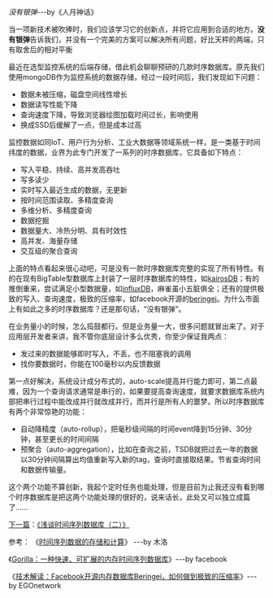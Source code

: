 *没有银弹*---by《人月神话》

当一项新技术被吹捧时，我们应该学习它的创新点，并将它应用到合适的地方。**没有银弹**告诉我们，并没有一个完美的方案可以解决所有问题，好比天枰的两端，只有取舍后的相对平衡

最近在选型监控系统的后端存储，借此机会聊聊预研的几款时序数据库。原先我们使用mongoDB作为监控系统的数据存储，经过一段时间后，我们发现如下问题：
* 数据未被压缩，磁盘空间线性增长
* 数据读写性能下降
* 查询速度下降，导致浏览器绘图加载时间过长，影响使用
* 换成SSD后缓解了一点，但是成本过高

监控数据如同IoT、用户行为分析、工业大数据等领域系统一样，是一类基于时间纬度的数据，业界为此专门开发了一系列的时序数据库，它具备如下特点：
* 写入平稳、持续、高并发高吞吐
* 写多读少
* 实时写入最近生成的数据，无更新
* 按时间范围读取、多精度查询
* 多维分析、多精度查询
* 数据挖掘
* 数据量大、冷热分明、具有时效性
* 高并发、海量存储
* 交互级的聚合查询

上面的特点看起来很心动吧，可是没有一款时序数据库完整的实现了所有特性。有的在现有BigTable型数据库上封装了一层时序数据库的特性，如[kairosDB](http://kairosdb.github.io/)；有的推倒重来，尝试满足小型数据量，如[influxDB](https://docs.influxdata.com/)，麻雀虽小五脏俱全；还有的提供极致的写入、查询速度，极致的压缩率，如facebook开源的[beringei](https://yq.aliyun.com/articles/72871)。为什么市面上有如此之多的时序数据库？还是那句话，“没有银弹”。

在业务量小的时候，怎么捣鼓都行。但是业务量一大，很多问题就冒出来了。对于应用层开发者来讲，我不管你底层设计多么优秀，你至少保证我两点：
* 发过来的数据能够即时写入，不丢，也不阻塞我的调用
* 找你要数据时，你能在100毫秒以内反馈数据

第一点好解决，系统设计成分布式的，auto-scale提高并行能力即可，第二点最难，因为一个查询请求通常是串行的，如果要提高查询速度，就要求数据库系统内部把串行过程中能改成并行就改成并行，而并行是所有人的噩梦。所以时序数据库有两个非常惊艳的功能：
* 自动降精度（auto-rollup），把毫秒级间隔的时间event降到15分钟、30分钟，甚至更长的时间间隔
* 预聚合（auto-aggregation），比如在查询之前，TSDB就把过去一年的数据以30分钟间隔算出均值重新写入新的tag，查询时直接取结果。节省查询时间和数据传输量。

这个两个功能不算创新，我起个定时任务也能处理，但是目前为止我还没有看到哪个时序数据库是把这两个功能处理的很好的，说来话长，此处又可以独立成篇了......

[下一篇](https://www.jianshu.com/p/398e30df7e4e)：[《浅谈时间序列数据库（二）》](https://www.jianshu.com/p/398e30df7e4e)

参考：
《[时间序列数据的存储和计算](https://yq.aliyun.com/articles/72871)》 ---by 木洛

《[Gorilla：一种快速、可扩展的内存时间序列数据库](https://yq.aliyun.com/articles/72871)》---by facebook

《[技术解读：Facebook开源内存数据库Beringei，如何做到极致的压缩率](http://www.sohu.com/a/132151905_256833)》--- by EGOnetwork
